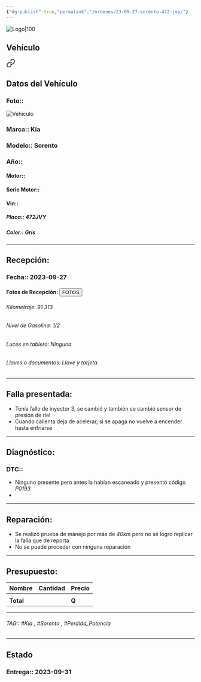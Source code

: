```yaml
---
{"dg-publish":true,"permalink":"/ordenes/23-09-27-sorento-472-jvy/"}
---
```


![Logo|100](http://drive.google.com/uc?export=view&id=137fl3TIZ0-PU8b-Pt0bsjclwHub_u78G)

## Vehículo

<div class="transclusion internal-embed is-loaded"><a class="markdown-embed-link" href="/vehiculos/kia/sorento-472-jvy/#datos-del-vehiculo" aria-label="Open link"><svg xmlns="http://www.w3.org/2000/svg" width="24" height="24" viewBox="0 0 24 24" fill="none" stroke="currentColor" stroke-width="2" stroke-linecap="round" stroke-linejoin="round" class="svg-icon lucide-link"><path d="M10 13a5 5 0 0 0 7.54.54l3-3a5 5 0 0 0-7.07-7.07l-1.72 1.71"></path><path d="M14 11a5 5 0 0 0-7.54-.54l-3 3a5 5 0 0 0 7.07 7.07l1.71-1.71"></path></svg></a><div class="markdown-embed">



## Datos del Vehículo 
### Foto:: 
![Vehículo](http://drive.google.com/uc?export=view&id=1hio2-oVXJCcepu8iIe-jimOktjto10qX)

### Marca:: Kia
### Modelo:: Sorento
### Año:: 
#### Motor:: 
#### Serie Motor:: 
#### Vin:: 
##### Placa:: 472JVY
##### Color:: Gris
---


</div></div>


## Recepción:
### Fecha:: 2023-09-27
#### Fotos de Recepción: <a href="http"><button class="btn success">FOTOS</button></a>

###### Kilometraje: 91 313
###### Nivel de Gasolina: 1/2
###### Luces en tablero: Ninguna
###### Llaves o documentos: Llave y tarjeta

---

## Falla presentada:
- Tenía fallo de inyector 3, se cambió y también se cambió sensor de presión de riel 
- Cuando calienta deja de acelerar, si se apaga no vuelve a encender hasta enfriarse 


---

## Diagnóstico:
### DTC:: 

- Ninguno presente pero antes la habían escaneado y presentó código *P0193*
- 

---
## Reparación:
- Se realizó prueba de manejo por más de *40km* pero no sé logro replicar la falla que de reporta 
- No se puede proceder con ninguna reparación 

---

## Presupuesto:

| Nombre | Cantidad | Precio |
| ------ | -------- | ------ |
|        |          |        |
| **Total**       |        |    **Q**    |

---

###### TAG:: #Kia , #Sorento , #Perdida_Potencia 

---

## Estado

### Entrega:: 2023-09-31